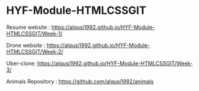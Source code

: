 # HYF-Module-HTMLCSSGIT


Resume website : https://alqusi1992.github.io/HYF-Module-HTMLCSSGIT/Week-1/

Drone website : https://alqusi1992.github.io/HYF-Module-HTMLCSSGIT/Week-2/

Uber-clone:  https://alqusi1992.github.io/HYF-Module-HTMLCSSGIT/Week-3/

Animals Repository : https://github.com/alqusi1992/animals
